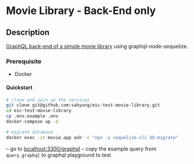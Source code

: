# Movie Library - Back-End only

## Description

[GraphQL back-end of a simple movie library](https://docs.google.com/document/d/1HyoA6ti3HyzIi55dFShQYfuP44ZRDBXTtSMrDGAqM0s/edit#) using graphql-node-sequelize.

### Prerequisite

- Docker

#### Quickstart

```bash
# clone and spin up the services 
git clone git@github.com:sahyung/eic-test-movie-library.git
cd eic-test-movie-library
cp .env.example .env
docker-compose up -d

# migrate database
docker exec -it movie.app ash -c "npx -y sequelize-cli db:migrate"
```

– go to [localhost:3300/graphql](localhost:3300/graphql)
– copy the example query from `query.graphql` to graphql playground to test
